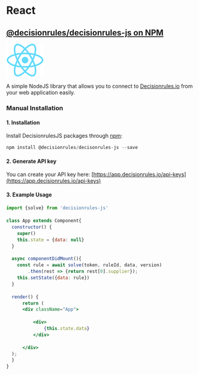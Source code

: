 # React

## [@decisionrules/decisionrules-js on NPM](https://www.npmjs.com/package/@decisionrules/decisionrules-js)

![](<../../.gitbook/assets/1200px-React.svg (1).png>)

A simple NodeJS library that allows you to connect to [Decisionrules.io](https://decisionrules.io) from your web application easily.

### Manual Installation

#### 1. Installation

Install DecisionrulesJS packages through [npm](https://www.npmjs.com/package/@decisionrules/decisionrules-js):

```jsx
npm install @decisionrules/decisonrules-js --save
```

#### 2. Generate API key

You can create your API key here: [https://app.decisionrules.io/api-keys](https://app.decisionrules.io/api-keys)

#### 3. Example Usage

```jsx
import {solve} from 'decisionrules-js'

class App extends Component{
  constructor() {
    super()
    this.state = {data: null}
  }

  async componentDidMount(){
    const rule = await solve(token, ruleId, data, version)
        .then(rest => {return rest[0].supplier});
    this.setState({data: rule})
  }

  render() {
      return (
      <div className="App">

          <div>
              {this.state.data}
          </div>

      </div>
  );
  }
}
```
